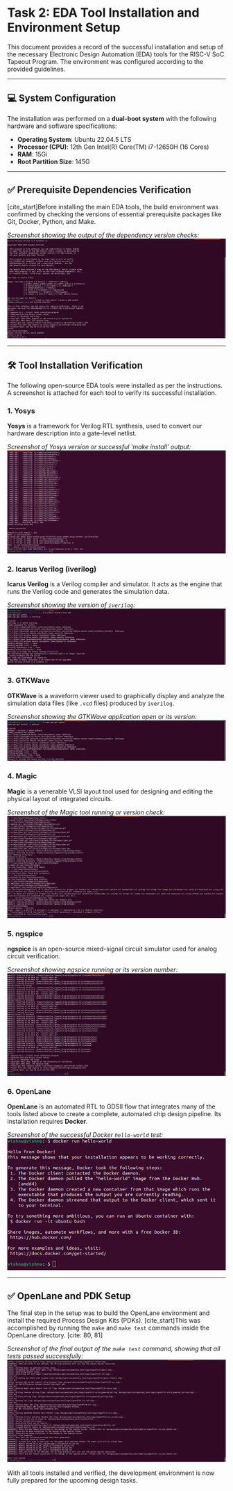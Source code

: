 # Task 2: EDA Tool Installation and Environment Setup

This document provides a record of the successful installation and setup of the necessary Electronic Design Automation (EDA) tools for the RISC-V SoC Tapeout Program. The environment was configured according to the provided guidelines.

---

## 💻 System Configuration

The installation was performed on a **dual-boot system** with the following hardware and software specifications:

* **Operating System**: Ubuntu 22.04.5 LTS
* **Processor (CPU)**: 12th Gen Intel(R) Core(TM) i7-12650H (16 Cores)
* **RAM**: 15Gi
* **Root Partition Size**: 145G

---

## ✅ Prerequisite Dependencies Verification

[cite_start]Before installing the main EDA tools, the build environment was confirmed by checking the versions of essential prerequisite packages like Git, Docker, Python, and Make.

*Screenshot showing the output of the dependency version checks:*
![Dependencies Verification](check_dependencies.png)

---

## 🛠️ Tool Installation Verification

The following open-source EDA tools were installed as per the instructions. A screenshot is attached for each tool to verify its successful installation.

### 1. Yosys

**Yosys** is a framework for Verilog RTL synthesis, used to convert our hardware description into a gate-level netlist.

*Screenshot of Yosys version or successful 'make install' output:*
![Yosys Installation Verification](yosys_verification.png)

### 2. Icarus Verilog (iverilog)

**Icarus Verilog** is a Verilog compiler and simulator. It acts as the engine that runs the Verilog code and generates the simulation data.

*Screenshot showing the version of `iverilog`:*
![Icarus Verilog Verification](iverilog_verification.png)

### 3. GTKWave

**GTKWave** is a waveform viewer used to graphically display and analyze the simulation data files (like `.vcd` files) produced by `iverilog`.

*Screenshot showing the GTKWave application open or its version:*
![GTKWave Verification](gtkwave_verification.png)

### 4. Magic

**Magic** is a venerable VLSI layout tool used for designing and editing the physical layout of integrated circuits.

*Screenshot of the Magic tool running or version check:*
![Magic VLSI Verification](magic_verification.png)

### 5. ngspice

**ngspice** is an open-source mixed-signal circuit simulator used for analog circuit verification.

*Screenshot showing ngspice running or its version number:*
![ngspice Verification](ngspice_verification.png)

### 6. OpenLane

**OpenLane** is an automated RTL to GDSII flow that integrates many of the tools listed above to create a complete, automated chip design pipeline. Its installation requires **Docker**.

*Screenshot of the successful Docker `hello-world` test:*
![Docker Verification](docker_verification.png)

---

## ✅ OpenLane and PDK Setup

The final step in the setup was to build the OpenLane environment and install the required Process Design Kits (PDKs). [cite_start]This was accomplished by running the `make` and `make test` commands inside the OpenLane directory. [cite: 80, 81]

*Screenshot of the final output of the `make test` command, showing that all tests passed successfully:*
![OpenLane PDK Setup Verification](openlane_test_verification.png)

With all tools installed and verified, the development environment is now fully prepared for the upcoming design tasks.